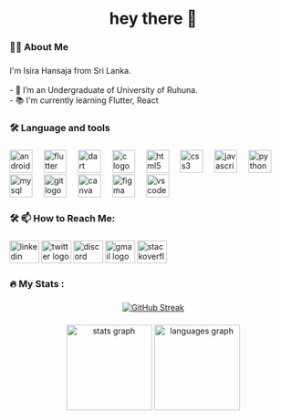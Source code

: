 <h1 align="center">hey there 👋</h1>

###

<h3 align="left">👩‍💻  About Me</h3>

###

<p align="left">I'm Isira Hansaja from Sri Lanka.<br><br>- 🔭 I’m an Undergraduate of University of Ruhuna.<br>- 📚 I'm currently learning Flutter, React </p>

###

<h3 align="left">🛠 Language and tools</h3>

###

<div align="left">
  <a href="https://developer.android.com/" target="_blank"><img src="https://cdn.jsdelivr.net/gh/devicons/devicon/icons/androidstudio/androidstudio-original.svg" height="40" alt="androidstudio logo" /></a>
  <img width="12" />
  <a href="https://flutter.dev" target="_blank"><img src="https://cdn.jsdelivr.net/gh/devicons/devicon/icons/flutter/flutter-original.svg" height="40" alt="flutter logo" /></a>
  <img width="12" />
  <a href="https://dart.dev" target="_blank"><img src="https://cdn.jsdelivr.net/gh/devicons/devicon/icons/dart/dart-original.svg" height="40" alt="dart logo" /></a>
  <img width="12" />
  <a href="https://www.cprogramming.com/" target="_blank"><img src="https://cdn.jsdelivr.net/gh/devicons/devicon/icons/c/c-original.svg" height="40" alt="c logo" /></a>
  <img width="12" />
  <a href="https://developer.mozilla.org/en-US/docs/Web/HTML" target="_blank"><img src="https://cdn.jsdelivr.net/gh/devicons/devicon/icons/html5/html5-original.svg" height="40" alt="html5 logo" /></a>
  <img width="12" />
  <a href="https://developer.mozilla.org/en-US/docs/Web/CSS" target="_blank"><img src="https://cdn.jsdelivr.net/gh/devicons/devicon/icons/css3/css3-original.svg" height="40" alt="css3 logo" /></a>
  <img width="12" />
  <a href="https://developer.mozilla.org/en-US/docs/Web/JavaScript" target="_blank"><img src="https://cdn.jsdelivr.net/gh/devicons/devicon/icons/javascript/javascript-original.svg" height="40" alt="javascript logo" /></a>
  <img width="12" />
  <a href="https://www.python.org" target="_blank"><img src="https://cdn.jsdelivr.net/gh/devicons/devicon/icons/python/python-original.svg" height="40" alt="python logo" /></a>
  <img width="12" />
  <a href="https://www.mysql.com" target="_blank"><img src="https://cdn.jsdelivr.net/gh/devicons/devicon/icons/mysql/mysql-original.svg" height="40" alt="mysql logo" /></a>
  <img width="12" />
  <a href="https://git-scm.com" target="_blank"><img src="https://cdn.jsdelivr.net/gh/devicons/devicon/icons/git/git-original.svg" height="40" alt="git logo" /></a>
  <img width="12" />
  <a href="https://www.canva.com" target="_blank"><img src="https://cdn.jsdelivr.net/gh/devicons/devicon/icons/canva/canva-original.svg" height="40" alt="canva logo" /></a>
  <img width="12" />
  <a href="https://www.figma.com" target="_blank"><img src="https://cdn.jsdelivr.net/gh/devicons/devicon/icons/figma/figma-original.svg" height="40" alt="figma logo" /></a>
  <img width="12" />
  <a href="https://code.visualstudio.com" target="_blank"><img src="https://cdn.jsdelivr.net/gh/devicons/devicon/icons/vscode/vscode-original.svg" height="40" alt="vscode logo" /></a>
</div>

###

<h3 align="left">🛠 📫 How to Reach Me:</h3>

###

<div align="left">
  <a href="https://www.linkedin.com/in/isira-hansaja-nanayakkara-48198b306/" target="_blank"><img src="https://raw.githubusercontent.com/maurodesouza/profile-readme-generator/master/src/assets/icons/social/linkedin/default.svg" width="52" height="40" alt="linkedin logo" /></a>
  <a href="https://x.com/hansaja4156" target="_blank"><img src="https://raw.githubusercontent.com/maurodesouza/profile-readme-generator/master/src/assets/icons/social/twitter/default.svg" width="52" height="40" alt="twitter logo" /></a>
  <a href="http://discordapp.com/users/950602005695561788" target="_blank"><img src="https://raw.githubusercontent.com/maurodesouza/profile-readme-generator/master/src/assets/icons/social/discord/default.svg" width="52" height="40" alt="discord logo" /></a>
  <a href="mailto:isirahansaja@gmail.com" target="_blank"><img src="https://raw.githubusercontent.com/maurodesouza/profile-readme-generator/master/src/assets/icons/social/gmail/default.svg" width="52" height="40" alt="gmail logo" /></a>
  <a href="https://stackoverflow.com/users/29652511/isira-hansaja" target="_blank"><img src="https://raw.githubusercontent.com/maurodesouza/profile-readme-generator/master/src/assets/icons/social/stackoverflow/default.svg" width="52" height="40" alt="stackoverflow logo" /></a>
</div>

###

<h3 align="left">🔥   My Stats :</h3>

###

<div align="center">
  <a href="https://git.io/streak-stats"><img src="https://streak-stats.demolab.com?user=iSiRaH&theme=dark" alt="GitHub Streak" /></a>
</div>

###

<div align="center">
  <img src="https://github-readme-stats.vercel.app/api?username=iSiRaH&hide_title=false&hide_rank=false&show_icons=true&include_all_commits=true&count_private=true&disable_animations=false&theme=dracula&locale=en&hide_border=false&order=1" height="150" alt="stats graph" />
  <img src="https://github-readme-stats.vercel.app/api/top-langs?username=iSiRaH&locale=en&hide_title=false&layout=compact&card_width=320&langs_count=5&theme=dracula&hide_border=false&order=2" height="150" alt="languages graph" />
</div>

###
